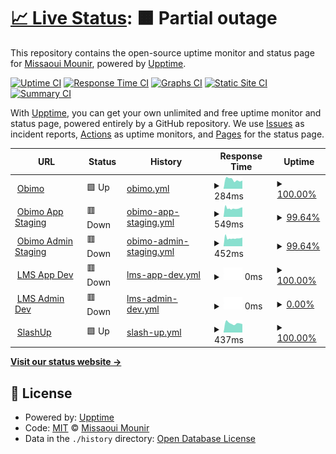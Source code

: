 # [📈 Live Status](https://blastillroid.github.io/slashuptime): <!--live status--> **🟧 Partial outage**

This repository contains the open-source uptime monitor and status page for [Missaoui Mounir](https://blastillroid.github.io/slashuptime), powered by [Upptime](https://github.com/upptime/upptime).

[![Uptime CI](https://github.com/blastillroid/slashuptime/workflows/Uptime%20CI/badge.svg)](https://github.com/blastillroid/slashuptime/actions?query=workflow%3A%22Uptime+CI%22)
[![Response Time CI](https://github.com/blastillroid/slashuptime/workflows/Response%20Time%20CI/badge.svg)](https://github.com/blastillroid/slashuptime/actions?query=workflow%3A%22Response+Time+CI%22)
[![Graphs CI](https://github.com/blastillroid/slashuptime/workflows/Graphs%20CI/badge.svg)](https://github.com/blastillroid/slashuptime/actions?query=workflow%3A%22Graphs+CI%22)
[![Static Site CI](https://github.com/blastillroid/slashuptime/workflows/Static%20Site%20CI/badge.svg)](https://github.com/blastillroid/slashuptime/actions?query=workflow%3A%22Static+Site+CI%22)
[![Summary CI](https://github.com/blastillroid/slashuptime/workflows/Summary%20CI/badge.svg)](https://github.com/blastillroid/slashuptime/actions?query=workflow%3A%22Summary+CI%22)

With [Upptime](https://upptime.js.org), you can get your own unlimited and free uptime monitor and status page, powered entirely by a GitHub repository. We use [Issues](https://github.com/blastillroid/slashuptime/issues) as incident reports, [Actions](https://github.com/blastillroid/slashuptime/actions) as uptime monitors, and [Pages](https://blastillroid.github.io/slashuptime) for the status page.

<!--start: status pages-->
<!-- This summary is generated by Upptime (https://github.com/upptime/upptime) -->
<!-- Do not edit this manually, your changes will be overwritten -->
<!-- prettier-ignore -->
| URL | Status | History | Response Time | Uptime |
| --- | ------ | ------- | ------------- | ------ |
| <img alt="" src="https://favicons.githubusercontent.com/obimo.io" height="13"> [Obimo](https://obimo.io) | 🟩 Up | [obimo.yml](https://github.com/BlastillROID/slashuptime/commits/HEAD/history/obimo.yml) | <details><summary><img alt="Response time graph" src="./graphs/obimo/response-time-week.png" height="20"> 284ms</summary><br><a href="https://upptime.slashup.studio/history/obimo"><img alt="Response time 347" src="https://img.shields.io/endpoint?url=https%3A%2F%2Fraw.githubusercontent.com%2FBlastillROID%2Fslashuptime%2FHEAD%2Fapi%2Fobimo%2Fresponse-time.json"></a><br><a href="https://upptime.slashup.studio/history/obimo"><img alt="24-hour response time 256" src="https://img.shields.io/endpoint?url=https%3A%2F%2Fraw.githubusercontent.com%2FBlastillROID%2Fslashuptime%2FHEAD%2Fapi%2Fobimo%2Fresponse-time-day.json"></a><br><a href="https://upptime.slashup.studio/history/obimo"><img alt="7-day response time 284" src="https://img.shields.io/endpoint?url=https%3A%2F%2Fraw.githubusercontent.com%2FBlastillROID%2Fslashuptime%2FHEAD%2Fapi%2Fobimo%2Fresponse-time-week.json"></a><br><a href="https://upptime.slashup.studio/history/obimo"><img alt="30-day response time 273" src="https://img.shields.io/endpoint?url=https%3A%2F%2Fraw.githubusercontent.com%2FBlastillROID%2Fslashuptime%2FHEAD%2Fapi%2Fobimo%2Fresponse-time-month.json"></a><br><a href="https://upptime.slashup.studio/history/obimo"><img alt="1-year response time 347" src="https://img.shields.io/endpoint?url=https%3A%2F%2Fraw.githubusercontent.com%2FBlastillROID%2Fslashuptime%2FHEAD%2Fapi%2Fobimo%2Fresponse-time-year.json"></a></details> | <details><summary><a href="https://upptime.slashup.studio/history/obimo">100.00%</a></summary><a href="https://upptime.slashup.studio/history/obimo"><img alt="All-time uptime 99.98%" src="https://img.shields.io/endpoint?url=https%3A%2F%2Fraw.githubusercontent.com%2FBlastillROID%2Fslashuptime%2FHEAD%2Fapi%2Fobimo%2Fuptime.json"></a><br><a href="https://upptime.slashup.studio/history/obimo"><img alt="24-hour uptime 100.00%" src="https://img.shields.io/endpoint?url=https%3A%2F%2Fraw.githubusercontent.com%2FBlastillROID%2Fslashuptime%2FHEAD%2Fapi%2Fobimo%2Fuptime-day.json"></a><br><a href="https://upptime.slashup.studio/history/obimo"><img alt="7-day uptime 100.00%" src="https://img.shields.io/endpoint?url=https%3A%2F%2Fraw.githubusercontent.com%2FBlastillROID%2Fslashuptime%2FHEAD%2Fapi%2Fobimo%2Fuptime-week.json"></a><br><a href="https://upptime.slashup.studio/history/obimo"><img alt="30-day uptime 99.95%" src="https://img.shields.io/endpoint?url=https%3A%2F%2Fraw.githubusercontent.com%2FBlastillROID%2Fslashuptime%2FHEAD%2Fapi%2Fobimo%2Fuptime-month.json"></a><br><a href="https://upptime.slashup.studio/history/obimo"><img alt="1-year uptime 99.98%" src="https://img.shields.io/endpoint?url=https%3A%2F%2Fraw.githubusercontent.com%2FBlastillROID%2Fslashuptime%2FHEAD%2Fapi%2Fobimo%2Fuptime-year.json"></a></details>
| <img alt="" src="https://favicons.githubusercontent.com/app.uat.obimo.io" height="13"> [Obimo App Staging](https://app.uat.obimo.io) | 🟥 Down | [obimo-app-staging.yml](https://github.com/BlastillROID/slashuptime/commits/HEAD/history/obimo-app-staging.yml) | <details><summary><img alt="Response time graph" src="./graphs/obimo-app-staging/response-time-week.png" height="20"> 549ms</summary><br><a href="https://upptime.slashup.studio/history/obimo-app-staging"><img alt="Response time 487" src="https://img.shields.io/endpoint?url=https%3A%2F%2Fraw.githubusercontent.com%2FBlastillROID%2Fslashuptime%2FHEAD%2Fapi%2Fobimo-app-staging%2Fresponse-time.json"></a><br><a href="https://upptime.slashup.studio/history/obimo-app-staging"><img alt="24-hour response time 636" src="https://img.shields.io/endpoint?url=https%3A%2F%2Fraw.githubusercontent.com%2FBlastillROID%2Fslashuptime%2FHEAD%2Fapi%2Fobimo-app-staging%2Fresponse-time-day.json"></a><br><a href="https://upptime.slashup.studio/history/obimo-app-staging"><img alt="7-day response time 549" src="https://img.shields.io/endpoint?url=https%3A%2F%2Fraw.githubusercontent.com%2FBlastillROID%2Fslashuptime%2FHEAD%2Fapi%2Fobimo-app-staging%2Fresponse-time-week.json"></a><br><a href="https://upptime.slashup.studio/history/obimo-app-staging"><img alt="30-day response time 497" src="https://img.shields.io/endpoint?url=https%3A%2F%2Fraw.githubusercontent.com%2FBlastillROID%2Fslashuptime%2FHEAD%2Fapi%2Fobimo-app-staging%2Fresponse-time-month.json"></a><br><a href="https://upptime.slashup.studio/history/obimo-app-staging"><img alt="1-year response time 487" src="https://img.shields.io/endpoint?url=https%3A%2F%2Fraw.githubusercontent.com%2FBlastillROID%2Fslashuptime%2FHEAD%2Fapi%2Fobimo-app-staging%2Fresponse-time-year.json"></a></details> | <details><summary><a href="https://upptime.slashup.studio/history/obimo-app-staging">99.64%</a></summary><a href="https://upptime.slashup.studio/history/obimo-app-staging"><img alt="All-time uptime 99.98%" src="https://img.shields.io/endpoint?url=https%3A%2F%2Fraw.githubusercontent.com%2FBlastillROID%2Fslashuptime%2FHEAD%2Fapi%2Fobimo-app-staging%2Fuptime.json"></a><br><a href="https://upptime.slashup.studio/history/obimo-app-staging"><img alt="24-hour uptime 98.66%" src="https://img.shields.io/endpoint?url=https%3A%2F%2Fraw.githubusercontent.com%2FBlastillROID%2Fslashuptime%2FHEAD%2Fapi%2Fobimo-app-staging%2Fuptime-day.json"></a><br><a href="https://upptime.slashup.studio/history/obimo-app-staging"><img alt="7-day uptime 99.64%" src="https://img.shields.io/endpoint?url=https%3A%2F%2Fraw.githubusercontent.com%2FBlastillROID%2Fslashuptime%2FHEAD%2Fapi%2Fobimo-app-staging%2Fuptime-week.json"></a><br><a href="https://upptime.slashup.studio/history/obimo-app-staging"><img alt="30-day uptime 99.92%" src="https://img.shields.io/endpoint?url=https%3A%2F%2Fraw.githubusercontent.com%2FBlastillROID%2Fslashuptime%2FHEAD%2Fapi%2Fobimo-app-staging%2Fuptime-month.json"></a><br><a href="https://upptime.slashup.studio/history/obimo-app-staging"><img alt="1-year uptime 99.98%" src="https://img.shields.io/endpoint?url=https%3A%2F%2Fraw.githubusercontent.com%2FBlastillROID%2Fslashuptime%2FHEAD%2Fapi%2Fobimo-app-staging%2Fuptime-year.json"></a></details>
| <img alt="" src="https://favicons.githubusercontent.com/admin.uat.obimo.io" height="13"> [Obimo Admin Staging](https://admin.uat.obimo.io) | 🟥 Down | [obimo-admin-staging.yml](https://github.com/BlastillROID/slashuptime/commits/HEAD/history/obimo-admin-staging.yml) | <details><summary><img alt="Response time graph" src="./graphs/obimo-admin-staging/response-time-week.png" height="20"> 452ms</summary><br><a href="https://upptime.slashup.studio/history/obimo-admin-staging"><img alt="Response time 457" src="https://img.shields.io/endpoint?url=https%3A%2F%2Fraw.githubusercontent.com%2FBlastillROID%2Fslashuptime%2FHEAD%2Fapi%2Fobimo-admin-staging%2Fresponse-time.json"></a><br><a href="https://upptime.slashup.studio/history/obimo-admin-staging"><img alt="24-hour response time 470" src="https://img.shields.io/endpoint?url=https%3A%2F%2Fraw.githubusercontent.com%2FBlastillROID%2Fslashuptime%2FHEAD%2Fapi%2Fobimo-admin-staging%2Fresponse-time-day.json"></a><br><a href="https://upptime.slashup.studio/history/obimo-admin-staging"><img alt="7-day response time 452" src="https://img.shields.io/endpoint?url=https%3A%2F%2Fraw.githubusercontent.com%2FBlastillROID%2Fslashuptime%2FHEAD%2Fapi%2Fobimo-admin-staging%2Fresponse-time-week.json"></a><br><a href="https://upptime.slashup.studio/history/obimo-admin-staging"><img alt="30-day response time 442" src="https://img.shields.io/endpoint?url=https%3A%2F%2Fraw.githubusercontent.com%2FBlastillROID%2Fslashuptime%2FHEAD%2Fapi%2Fobimo-admin-staging%2Fresponse-time-month.json"></a><br><a href="https://upptime.slashup.studio/history/obimo-admin-staging"><img alt="1-year response time 457" src="https://img.shields.io/endpoint?url=https%3A%2F%2Fraw.githubusercontent.com%2FBlastillROID%2Fslashuptime%2FHEAD%2Fapi%2Fobimo-admin-staging%2Fresponse-time-year.json"></a></details> | <details><summary><a href="https://upptime.slashup.studio/history/obimo-admin-staging">99.64%</a></summary><a href="https://upptime.slashup.studio/history/obimo-admin-staging"><img alt="All-time uptime 99.98%" src="https://img.shields.io/endpoint?url=https%3A%2F%2Fraw.githubusercontent.com%2FBlastillROID%2Fslashuptime%2FHEAD%2Fapi%2Fobimo-admin-staging%2Fuptime.json"></a><br><a href="https://upptime.slashup.studio/history/obimo-admin-staging"><img alt="24-hour uptime 98.66%" src="https://img.shields.io/endpoint?url=https%3A%2F%2Fraw.githubusercontent.com%2FBlastillROID%2Fslashuptime%2FHEAD%2Fapi%2Fobimo-admin-staging%2Fuptime-day.json"></a><br><a href="https://upptime.slashup.studio/history/obimo-admin-staging"><img alt="7-day uptime 99.64%" src="https://img.shields.io/endpoint?url=https%3A%2F%2Fraw.githubusercontent.com%2FBlastillROID%2Fslashuptime%2FHEAD%2Fapi%2Fobimo-admin-staging%2Fuptime-week.json"></a><br><a href="https://upptime.slashup.studio/history/obimo-admin-staging"><img alt="30-day uptime 99.92%" src="https://img.shields.io/endpoint?url=https%3A%2F%2Fraw.githubusercontent.com%2FBlastillROID%2Fslashuptime%2FHEAD%2Fapi%2Fobimo-admin-staging%2Fuptime-month.json"></a><br><a href="https://upptime.slashup.studio/history/obimo-admin-staging"><img alt="1-year uptime 99.98%" src="https://img.shields.io/endpoint?url=https%3A%2F%2Fraw.githubusercontent.com%2FBlastillROID%2Fslashuptime%2FHEAD%2Fapi%2Fobimo-admin-staging%2Fuptime-year.json"></a></details>
| <img alt="" src="https://favicons.githubusercontent.com/app.dev.lms.slashup.studio" height="13"> [LMS App Dev](https://app.dev.lms.slashup.studio) | 🟥 Down | [lms-app-dev.yml](https://github.com/BlastillROID/slashuptime/commits/HEAD/history/lms-app-dev.yml) | <details><summary><img alt="Response time graph" src="./graphs/lms-app-dev/response-time-week.png" height="20"> 0ms</summary><br><a href="https://upptime.slashup.studio/history/lms-app-dev"><img alt="Response time 415" src="https://img.shields.io/endpoint?url=https%3A%2F%2Fraw.githubusercontent.com%2FBlastillROID%2Fslashuptime%2FHEAD%2Fapi%2Flms-app-dev%2Fresponse-time.json"></a><br><a href="https://upptime.slashup.studio/history/lms-app-dev"><img alt="24-hour response time 0" src="https://img.shields.io/endpoint?url=https%3A%2F%2Fraw.githubusercontent.com%2FBlastillROID%2Fslashuptime%2FHEAD%2Fapi%2Flms-app-dev%2Fresponse-time-day.json"></a><br><a href="https://upptime.slashup.studio/history/lms-app-dev"><img alt="7-day response time 0" src="https://img.shields.io/endpoint?url=https%3A%2F%2Fraw.githubusercontent.com%2FBlastillROID%2Fslashuptime%2FHEAD%2Fapi%2Flms-app-dev%2Fresponse-time-week.json"></a><br><a href="https://upptime.slashup.studio/history/lms-app-dev"><img alt="30-day response time 0" src="https://img.shields.io/endpoint?url=https%3A%2F%2Fraw.githubusercontent.com%2FBlastillROID%2Fslashuptime%2FHEAD%2Fapi%2Flms-app-dev%2Fresponse-time-month.json"></a><br><a href="https://upptime.slashup.studio/history/lms-app-dev"><img alt="1-year response time 415" src="https://img.shields.io/endpoint?url=https%3A%2F%2Fraw.githubusercontent.com%2FBlastillROID%2Fslashuptime%2FHEAD%2Fapi%2Flms-app-dev%2Fresponse-time-year.json"></a></details> | <details><summary><a href="https://upptime.slashup.studio/history/lms-app-dev">100.00%</a></summary><a href="https://upptime.slashup.studio/history/lms-app-dev"><img alt="All-time uptime 100.00%" src="https://img.shields.io/endpoint?url=https%3A%2F%2Fraw.githubusercontent.com%2FBlastillROID%2Fslashuptime%2FHEAD%2Fapi%2Flms-app-dev%2Fuptime.json"></a><br><a href="https://upptime.slashup.studio/history/lms-app-dev"><img alt="24-hour uptime 100.00%" src="https://img.shields.io/endpoint?url=https%3A%2F%2Fraw.githubusercontent.com%2FBlastillROID%2Fslashuptime%2FHEAD%2Fapi%2Flms-app-dev%2Fuptime-day.json"></a><br><a href="https://upptime.slashup.studio/history/lms-app-dev"><img alt="7-day uptime 100.00%" src="https://img.shields.io/endpoint?url=https%3A%2F%2Fraw.githubusercontent.com%2FBlastillROID%2Fslashuptime%2FHEAD%2Fapi%2Flms-app-dev%2Fuptime-week.json"></a><br><a href="https://upptime.slashup.studio/history/lms-app-dev"><img alt="30-day uptime 100.00%" src="https://img.shields.io/endpoint?url=https%3A%2F%2Fraw.githubusercontent.com%2FBlastillROID%2Fslashuptime%2FHEAD%2Fapi%2Flms-app-dev%2Fuptime-month.json"></a><br><a href="https://upptime.slashup.studio/history/lms-app-dev"><img alt="1-year uptime 100.00%" src="https://img.shields.io/endpoint?url=https%3A%2F%2Fraw.githubusercontent.com%2FBlastillROID%2Fslashuptime%2FHEAD%2Fapi%2Flms-app-dev%2Fuptime-year.json"></a></details>
| <img alt="" src="https://favicons.githubusercontent.com/admin.dev.lms.slashup.studio" height="13"> [LMS Admin Dev](https://admin.dev.lms.slashup.studio) | 🟥 Down | [lms-admin-dev.yml](https://github.com/BlastillROID/slashuptime/commits/HEAD/history/lms-admin-dev.yml) | <details><summary><img alt="Response time graph" src="./graphs/lms-admin-dev/response-time-week.png" height="20"> 0ms</summary><br><a href="https://upptime.slashup.studio/history/lms-admin-dev"><img alt="Response time 417" src="https://img.shields.io/endpoint?url=https%3A%2F%2Fraw.githubusercontent.com%2FBlastillROID%2Fslashuptime%2FHEAD%2Fapi%2Flms-admin-dev%2Fresponse-time.json"></a><br><a href="https://upptime.slashup.studio/history/lms-admin-dev"><img alt="24-hour response time 0" src="https://img.shields.io/endpoint?url=https%3A%2F%2Fraw.githubusercontent.com%2FBlastillROID%2Fslashuptime%2FHEAD%2Fapi%2Flms-admin-dev%2Fresponse-time-day.json"></a><br><a href="https://upptime.slashup.studio/history/lms-admin-dev"><img alt="7-day response time 0" src="https://img.shields.io/endpoint?url=https%3A%2F%2Fraw.githubusercontent.com%2FBlastillROID%2Fslashuptime%2FHEAD%2Fapi%2Flms-admin-dev%2Fresponse-time-week.json"></a><br><a href="https://upptime.slashup.studio/history/lms-admin-dev"><img alt="30-day response time 0" src="https://img.shields.io/endpoint?url=https%3A%2F%2Fraw.githubusercontent.com%2FBlastillROID%2Fslashuptime%2FHEAD%2Fapi%2Flms-admin-dev%2Fresponse-time-month.json"></a><br><a href="https://upptime.slashup.studio/history/lms-admin-dev"><img alt="1-year response time 417" src="https://img.shields.io/endpoint?url=https%3A%2F%2Fraw.githubusercontent.com%2FBlastillROID%2Fslashuptime%2FHEAD%2Fapi%2Flms-admin-dev%2Fresponse-time-year.json"></a></details> | <details><summary><a href="https://upptime.slashup.studio/history/lms-admin-dev">0.00%</a></summary><a href="https://upptime.slashup.studio/history/lms-admin-dev"><img alt="All-time uptime 26.81%" src="https://img.shields.io/endpoint?url=https%3A%2F%2Fraw.githubusercontent.com%2FBlastillROID%2Fslashuptime%2FHEAD%2Fapi%2Flms-admin-dev%2Fuptime.json"></a><br><a href="https://upptime.slashup.studio/history/lms-admin-dev"><img alt="24-hour uptime 0.00%" src="https://img.shields.io/endpoint?url=https%3A%2F%2Fraw.githubusercontent.com%2FBlastillROID%2Fslashuptime%2FHEAD%2Fapi%2Flms-admin-dev%2Fuptime-day.json"></a><br><a href="https://upptime.slashup.studio/history/lms-admin-dev"><img alt="7-day uptime 0.00%" src="https://img.shields.io/endpoint?url=https%3A%2F%2Fraw.githubusercontent.com%2FBlastillROID%2Fslashuptime%2FHEAD%2Fapi%2Flms-admin-dev%2Fuptime-week.json"></a><br><a href="https://upptime.slashup.studio/history/lms-admin-dev"><img alt="30-day uptime 0.00%" src="https://img.shields.io/endpoint?url=https%3A%2F%2Fraw.githubusercontent.com%2FBlastillROID%2Fslashuptime%2FHEAD%2Fapi%2Flms-admin-dev%2Fuptime-month.json"></a><br><a href="https://upptime.slashup.studio/history/lms-admin-dev"><img alt="1-year uptime 26.81%" src="https://img.shields.io/endpoint?url=https%3A%2F%2Fraw.githubusercontent.com%2FBlastillROID%2Fslashuptime%2FHEAD%2Fapi%2Flms-admin-dev%2Fuptime-year.json"></a></details>
| <img alt="" src="https://favicons.githubusercontent.com/slashup.studio" height="13"> [SlashUp](https://slashup.studio) | 🟩 Up | [slash-up.yml](https://github.com/BlastillROID/slashuptime/commits/HEAD/history/slash-up.yml) | <details><summary><img alt="Response time graph" src="./graphs/slash-up/response-time-week.png" height="20"> 437ms</summary><br><a href="https://upptime.slashup.studio/history/slash-up"><img alt="Response time 472" src="https://img.shields.io/endpoint?url=https%3A%2F%2Fraw.githubusercontent.com%2FBlastillROID%2Fslashuptime%2FHEAD%2Fapi%2Fslash-up%2Fresponse-time.json"></a><br><a href="https://upptime.slashup.studio/history/slash-up"><img alt="24-hour response time 393" src="https://img.shields.io/endpoint?url=https%3A%2F%2Fraw.githubusercontent.com%2FBlastillROID%2Fslashuptime%2FHEAD%2Fapi%2Fslash-up%2Fresponse-time-day.json"></a><br><a href="https://upptime.slashup.studio/history/slash-up"><img alt="7-day response time 437" src="https://img.shields.io/endpoint?url=https%3A%2F%2Fraw.githubusercontent.com%2FBlastillROID%2Fslashuptime%2FHEAD%2Fapi%2Fslash-up%2Fresponse-time-week.json"></a><br><a href="https://upptime.slashup.studio/history/slash-up"><img alt="30-day response time 447" src="https://img.shields.io/endpoint?url=https%3A%2F%2Fraw.githubusercontent.com%2FBlastillROID%2Fslashuptime%2FHEAD%2Fapi%2Fslash-up%2Fresponse-time-month.json"></a><br><a href="https://upptime.slashup.studio/history/slash-up"><img alt="1-year response time 472" src="https://img.shields.io/endpoint?url=https%3A%2F%2Fraw.githubusercontent.com%2FBlastillROID%2Fslashuptime%2FHEAD%2Fapi%2Fslash-up%2Fresponse-time-year.json"></a></details> | <details><summary><a href="https://upptime.slashup.studio/history/slash-up">100.00%</a></summary><a href="https://upptime.slashup.studio/history/slash-up"><img alt="All-time uptime 99.96%" src="https://img.shields.io/endpoint?url=https%3A%2F%2Fraw.githubusercontent.com%2FBlastillROID%2Fslashuptime%2FHEAD%2Fapi%2Fslash-up%2Fuptime.json"></a><br><a href="https://upptime.slashup.studio/history/slash-up"><img alt="24-hour uptime 100.00%" src="https://img.shields.io/endpoint?url=https%3A%2F%2Fraw.githubusercontent.com%2FBlastillROID%2Fslashuptime%2FHEAD%2Fapi%2Fslash-up%2Fuptime-day.json"></a><br><a href="https://upptime.slashup.studio/history/slash-up"><img alt="7-day uptime 100.00%" src="https://img.shields.io/endpoint?url=https%3A%2F%2Fraw.githubusercontent.com%2FBlastillROID%2Fslashuptime%2FHEAD%2Fapi%2Fslash-up%2Fuptime-week.json"></a><br><a href="https://upptime.slashup.studio/history/slash-up"><img alt="30-day uptime 100.00%" src="https://img.shields.io/endpoint?url=https%3A%2F%2Fraw.githubusercontent.com%2FBlastillROID%2Fslashuptime%2FHEAD%2Fapi%2Fslash-up%2Fuptime-month.json"></a><br><a href="https://upptime.slashup.studio/history/slash-up"><img alt="1-year uptime 99.96%" src="https://img.shields.io/endpoint?url=https%3A%2F%2Fraw.githubusercontent.com%2FBlastillROID%2Fslashuptime%2FHEAD%2Fapi%2Fslash-up%2Fuptime-year.json"></a></details>

<!--end: status pages-->

[**Visit our status website →**](https://blastillroid.github.io/slashuptime)

## 📄 License

- Powered by: [Upptime](https://github.com/upptime/upptime)
- Code: [MIT](./LICENSE) © [Missaoui Mounir](https://blastillroid.github.io/slashuptime)
- Data in the `./history` directory: [Open Database License](https://opendatacommons.org/licenses/odbl/1-0/)
